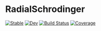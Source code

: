 # RadialSchrodinger

[![Stable](https://img.shields.io/badge/docs-stable-blue.svg)](https://ShotaNamerikawa.github.io/RadialSchrodinger.jl/stable/)
[![Dev](https://img.shields.io/badge/docs-dev-blue.svg)](https://ShotaNamerikawa.github.io/RadialSchrodinger.jl/dev/)
[![Build Status](https://github.com/ShotaNamerikawa/RadialSchrodinger.jl/actions/workflows/CI.yml/badge.svg?branch=main)](https://github.com/ShotaNamerikawa/RadialSchrodinger.jl/actions/workflows/CI.yml?query=branch%3Amain)
[![Coverage](https://codecov.io/gh/ShotaNamerikawa/RadialSchrodinger.jl/branch/main/graph/badge.svg)](https://codecov.io/gh/ShotaNamerikawa/RadialSchrodinger.jl)

